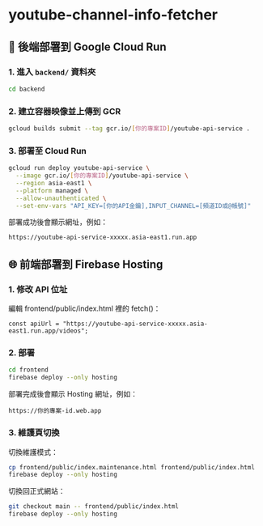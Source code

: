 # youtube-channel-info-fetcher

## 🚀 後端部署到 Google Cloud Run

### 1. 進入 `backend/` 資料夾

```bash
cd backend
```
### 2. 建立容器映像並上傳到 GCR
``` bash
gcloud builds submit --tag gcr.io/[你的專案ID]/youtube-api-service .
```

### 3. 部署至 Cloud Run
``` bash
gcloud run deploy youtube-api-service \
  --image gcr.io/[你的專案ID]/youtube-api-service \
  --region asia-east1 \
  --platform managed \
  --allow-unauthenticated \
  --set-env-vars "API_KEY=[你的API金鑰],INPUT_CHANNEL=[頻道ID或@帳號]"
```
部署成功後會顯示網址，例如：
```
https://youtube-api-service-xxxxx.asia-east1.run.app
```

## 🌐 前端部署到 Firebase Hosting
### 1. 修改 API 位址

編輯 frontend/public/index.html 裡的 fetch()：
```
const apiUrl = "https://youtube-api-service-xxxxx.asia-east1.run.app/videos";
```

### 2. 部署
```bash
cd frontend
firebase deploy --only hosting
```

部署完成後會顯示 Hosting 網址，例如：
```
https://你的專案-id.web.app
```

### 3. 維護頁切換

切換維護模式：
```bash
cp frontend/public/index.maintenance.html frontend/public/index.html
firebase deploy --only hosting
```

切換回正式網站：
```bash
git checkout main -- frontend/public/index.html
firebase deploy --only hosting
```